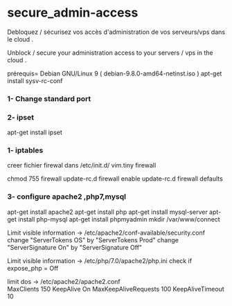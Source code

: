 # secure_admin-access
Debloquez / sécurisez  vos accès d'administration de vos serveurs/vps dans le  cloud .

Unblock / secure your administration access to your servers / vps in the cloud .

prérequis= Debian GNU/Linux 9 ( debian-9.8.0-amd64-netinst.iso )
 apt-get  install sysv-rc-conf
 

### 1- Change standard port 

### 2- ipset 
   
apt-get install ipset

### 1- iptables
creer fichier firewal dans /etc/init.d/ 
vim.tiny firewall

chmod 755 firewall
update-rc.d firewall enable
update-rc.d firewall defaults


   
### 3- configure apache2 ,php7,mysql

apt-get install apache2
apt-get install php
apt-get install mysql-server
apt-get install php-mysql
apt-get install phpmyadmin
mkdir /var/www/connect

Limit visible information  -> /etc/apache2/conf-available/security.conf
   change "ServerTokens OS"   by   "ServerTokens Prod"
   change "ServerSignature On"   by   "ServerSignature Off"
   
Limit visible information  -> /etc/php/7.0/apache2/php.ini
   check if expose_php = Off
   
limit dos -> /etc/apache2/apache2.conf   
      MaxClients 150
      KeepAlive On
      MaxKeepAliveRequests 100
      KeepAliveTimeout 10
